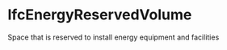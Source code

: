 IfcEnergyReservedVolume
=======================
Space that is reserved to install energy equipment and facilities



